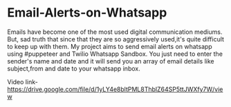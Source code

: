 # Email-Alerts-on-Whatsapp

Emails have become one of the most used digital communication mediums. But, sad truth that since that they are so aggressively used,it's quite difficult to keep up with them.
My project aims to send email alerts on whatsapp using #puppeteer and Twilio Whatsapp Sandbox.
You just need to enter the sender's name and date and it will send you an array of email details like subject,from and date to your whatsapp inbox.

Video link- https://drive.google.com/file/d/1yLY4e8bltPML8ThblZ64SP5ttJWXfy7W/view
